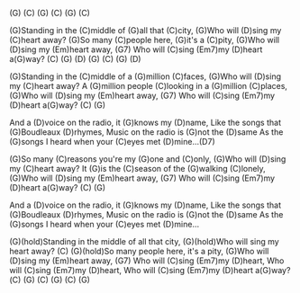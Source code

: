 (G) (C) (G) (C) (G) (C)

(G)Standing in the (C)middle of (G)all that (C)city,
(G)Who will (D)sing my (C)heart away?
(G)So many (C)people here, (G)it's a (C)pity,
(G)Who will (D)sing my (Em)heart away, (G7)
Who will (C)sing (Em7)my (D)heart  a(G)way?
(C) (G) (D) (G) (C) (G) (D)

(G)Standing in the (C)middle of a (G)million (C)faces,
(G)Who will (D)sing my (C)heart away?
A (G)million people (C)looking in a (G)million (C)places,
(G)Who will (D)sing my (Em)heart away, (G7)
Who will (C)sing (Em7)my (D)heart  a(G)way?
(C) (G)

And a (D)voice on the radio, it (G)knows my (D)name,
Like the songs that (G)Boudleaux (D)rhymes,
Music on the radio is (G)not the (D)same
As the (G)songs I heard when your (C)eyes met (D)mine...(D7)

(G)So many (C)reasons you're my (G)one and (C)only,
(G)Who will (D)sing my (C)heart away?
It (G)is the (C)season of the (G)walking (C)lonely,
(G)Who will (D)sing my (Em)heart away, (G7)
Who will (C)sing (Em7)my (D)heart  a(G)way?
(C) (G)

And a (D)voice on the radio, it (G)knows my (D)name,
Like the songs that (G)Boudleaux (D)rhymes,
Music on the radio is (G)not the (D)same
As the (G)songs I heard when your (C)eyes met (D)mine&#8230;

(G)(hold)Standing in the middle of all that city,
(G)(hold)Who will sing my heart away?
(C) (G)(hold)So many people here, it's a pity,
(G)Who will (D)sing my (Em)heart away, (G7)
Who will (C)sing (Em7)my (D)heart,
Who will (C)sing (Em7)my (D)heart,
Who will (C)sing (Em7)my (D)heart  a(G)way?(C) (G) (C) (G) (C) (G)

